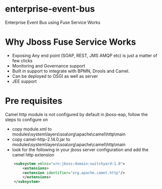 # enterprise-event-bus
Enterprise Event Bus using Fuse Service Works

# Why Jboss Fuse Service Works
* Exposing Any end point (SOAP, REST, JMS AMQP etc) is just a matter of few clicks
* Monitoring and Governance support
* Built in support to integrate with BPMN, Drools and Camel.
* Can be deployed to OSGI as well as server
* JEE support

# Pre requisites
Camel http module is not configured by default in jboss-eap, follow the steps to configure on
* copy module.xml to modules\system\layers\soa\org\apache\camel\http\main
* copy camel-http-2.14.0.jar to modules\system\layers\soa\org\apache\camel\http\main
* look for the following in your jboss server configuration and add the camel http extension 

```xml
	<subsystem xmlns="urn:jboss:domain:switchyard:1.0">
		<extensions>
		<extension identifier="org.apache.camel.http"/>
		</extensions>
	</subsystem>
```
